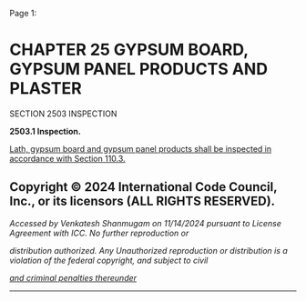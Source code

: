 Page 1:

# CHAPTER 25 GYPSUM BOARD, GYPSUM PANEL PRODUCTS AND PLASTER

 SECTION 2503
 INSPECTION

**2503.1 Inspection.**

[Lath, gypsum board and gypsum panel products shall be inspected in accordance with Section 110.3.](http://codes.iccsafe.org/#VACC2021P1_Ch01_Sec110.3)


## Copyright © 2024 International Code Council, Inc., or its licensors (ALL RIGHTS RESERVED).

_Accessed by Venkatesh Shanmugam on 11/14/2024 pursuant to License Agreement with ICC. No further reproduction or_

_distribution authorized. Any Unauthorized reproduction or distribution is a violation of the federal copyright, and subject to civil_

_[and criminal penalties thereunder](http://codes.iccsafe.org/content/VACC2021P1/chapter-25-gypsum-board-gypsum-panel-products-and-plaster#VACC2021P1_Ch25_Sec2503)_


-----



